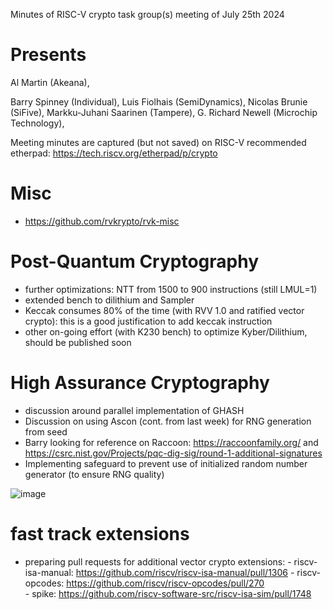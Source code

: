 Minutes of RISC-V crypto task group(s) meeting of July 25th 2024

# Presents

Al Martin (Akeana),

Barry Spinney (Individual),
Luis Fiolhais (SemiDynamics),
Nicolas Brunie (SiFive),
Markku-Juhani Saarinen (Tampere),
G. Richard Newell (Microchip Technology),

Meeting minutes are captured (but not saved) on RISC-V recommended etherpad: https://tech.riscv.org/etherpad/p/crypto

# Misc

- https://github.com/rvkrypto/rvk-misc

# Post-Quantum Cryptography

- further optimizations: NTT from 1500 to 900 instructions (still LMUL=1)
- extended bench to dilithium and Sampler
- Keccak consumes 80% of the time (with RVV 1.0 and ratified vector crypto): this is a good justification to add keccak instruction
- other on-going effort (with K230 bench) to optimize Kyber/Dilithium, should be published soon 

# High Assurance Cryptography 

- discussion around parallel implementation of GHASH
- Discussion on using Ascon (cont. from last week) for RNG generation from seed
- Barry looking for reference on Raccoon: https://raccoonfamily.org/ and https://csrc.nist.gov/Projects/pqc-dig-sig/round-1-additional-signatures
- Implementing safeguard to prevent use of initialized random number generator (to ensure RNG quality)

![image](https://github.com/user-attachments/assets/ad856cc4-2376-4740-b207-e592cc070773)


# fast track extensions

- preparing pull requests for additional vector crypto extensions:
       - riscv-isa-manual: https://github.com/riscv/riscv-isa-manual/pull/1306
        - riscv-opcodes: https://github.com/riscv/riscv-opcodes/pull/270     
       - spike: https://github.com/riscv-software-src/riscv-isa-sim/pull/1748
